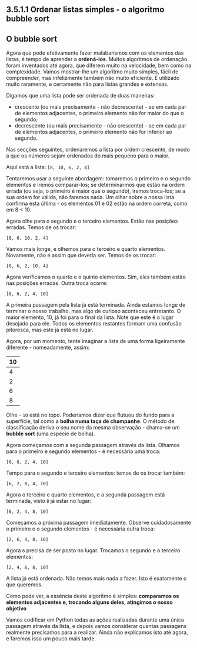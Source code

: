 ## 3.5.1.1 Ordenar listas simples - o algoritmo bubble sort

## O bubble sort

Agora que pode efetivamente fazer malabarismos com os elementos das listas, é tempo de aprender a **ordená-los**. Muitos algoritmos de ordenação foram inventados até agora, que diferem muito na velocidade, bem como na complexidade. Vamos mostrar-lhe um algoritmo muito simples, fácil de compreender, mas infelizmente também não muito eficiente. É utilizado muito raramente, e certamente não para listas grandes e extensas.

Digamos que uma lista pode ser ordenada de duas maneiras:

* crescente (ou mais precisamente - não decrescente) - se em cada par de elementos adjacentes, o primeiro elemento não for maior do que o segundo;
* decrescente (ou mais precisamente - não crescente) - se em cada par de elementos adjacentes, o primeiro elemento não for inferior ao segundo.

Nas secções seguintes, ordenaremos a lista por ordem crescente, de modo a que os números sejam ordenados do mais pequeno para o maior.

Aqui está a lista:
`[8, 10, 6, 2, 4]`

Tentaremos usar a seguinte abordagem: tomaremos o primeiro e o segundo elementos e iremos comparar-los; se determinarmos que estão na ordem errada (ou seja, o primeiro é maior que o segundo), iremos troca-los; se a sua ordem for válida, não faremos nada. Um olhar sobre a nossa lista confirma esta última - os elementos 01 e 02 estão na ordem correta, como em 8 < 10.

Agora olhe para o segundo e o terceiro elementos. Estão nas posições erradas. Temos de os trocar:

`[8, 6, 10, 2, 4]`

Vamos mais longe, e olhemos para o terceiro e quarto elementos. Novamente, não é assim que deveria ser. Temos de os trocar:

`[8, 6, 2, 10, 4]`

Agora verificamos o quarto e o quinto elementos. Sim, eles também estão nas posições erradas. Outra troca ocorre:

`[8, 6, 2, 4, 10]`

A primeira passagem pela lista já está terminada. Ainda estamos longe de terminar o nosso trabalho, mas algo de curioso aconteceu entretanto. O maior elemento, 10, já foi para o final da lista. Note que este é o lugar desejado para ele. Todos os elementos restantes formam uma confusão pitoresca, mas este já está no lugar.

Agora, por um momento, tente imaginar a lista de uma forma ligeiramente diferente - nomeadamente, assim:

|10|
|---|
|4|
|2|
|6|
|8|

Olhe - `10` está no topo. Poderíamos dizer que flutuou do fundo para a superfície, tal como a **bolha numa taça de champanhe**. O método de classificação deriva o seu nome da mesma observação - chama-se um **bubble sort** (uma espécie de bolha).

Agora começamos com a segunda passagem através da lista. Olhamos para o primeiro e segundo elementos - é necessária uma troca:

`[6, 8, 2, 4, 10]`
 
Tempo para o segundo e terceiro elementos: temos de os trocar também:

`[6, 2, 8, 4, 10]`


Agora o terceiro e quarto elementos, e a segunda passagem está terminada, visto `8` já estar no lugar:

`[6, 2, 4, 8, 10]`

Começamos a próxima passagem imediatamente. Observe cuidadosamente o primeiro e o segundo elementos - é necessária outra troca:

`[2, 6, 4, 8, 10]`

Agora `6` precisa de ser posto no lugar. Trocamos o segundo e o terceiro elementos:

`[2, 4, 6, 8, 10]`

A lista já está ordenada. Não temos mais nada a fazer. Isto é exatamente o que queremos.

Como pode ver, a essência deste algoritmo é simples: **comparamos os elementos adjacentes e, trocando alguns deles, atingimos o nosso objetivo**

Vamos codificar em Python todas as ações realizadas durante uma única passagem através da lista, e depois vamos considerar quantas passagens realmente precisamos para a realizar. Ainda não explicamos isto até agora, e faremos isso um pouco mais tarde.

